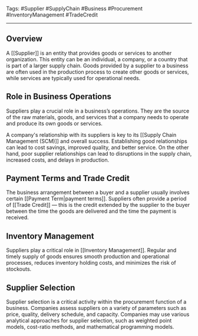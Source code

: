 Tags: #Supplier #SupplyChain #Business #Procurement #InventoryManagement #TradeCredit

---

## Overview

A [[Supplier]] is an entity that provides goods or services to another organization. This entity can be an individual, a company, or a country that is part of a larger supply chain. Goods provided by a supplier to a business are often used in the production process to create other goods or services, while services are typically used for operational needs.

## Role in Business Operations

Suppliers play a crucial role in a business’s operations. They are the source of the raw materials, goods, and services that a company needs to operate and produce its own goods or services.

A company's relationship with its suppliers is key to its [[Supply Chain Management (SCM)]] and overall success. Establishing good relationships can lead to cost savings, improved quality, and better service. On the other hand, poor supplier relationships can lead to disruptions in the supply chain, increased costs, and delays in production.

## Payment Terms and Trade Credit

The business arrangement between a buyer and a supplier usually involves certain [[Payment Term|payment terms]]. Suppliers often provide a period of [[Trade Credit]] — this is the credit extended by the supplier to the buyer between the time the goods are delivered and the time the payment is received.

## Inventory Management

Suppliers play a critical role in [[Inventory Management]]. Regular and timely supply of goods ensures smooth production and operational processes, reduces inventory holding costs, and minimizes the risk of stockouts.

## Supplier Selection

Supplier selection is a critical activity within the procurement function of a business. Companies assess suppliers on a variety of parameters such as price, quality, delivery schedule, and capacity. Companies may use various analytical approaches for supplier selection, such as weighted point models, cost-ratio methods, and mathematical programming models.